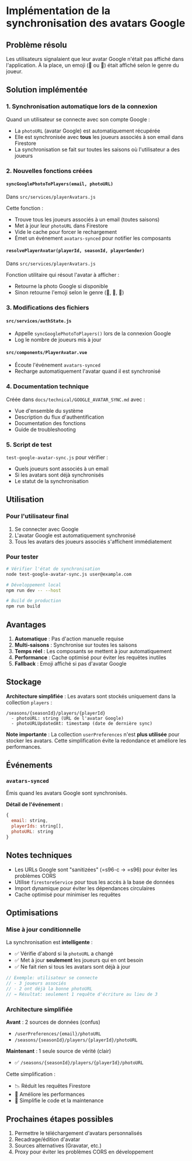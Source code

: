 # Implémentation de la synchronisation des avatars Google

## Problème résolu

Les utilisateurs signalaient que leur avatar Google n'était pas affiché dans l'application. À la place, un emoji (👨 ou 👩) était affiché selon le genre du joueur.

## Solution implémentée

### 1. Synchronisation automatique lors de la connexion

Quand un utilisateur se connecte avec son compte Google :
- La `photoURL` (avatar Google) est automatiquement récupérée
- Elle est synchronisée avec **tous** les joueurs associés à son email dans Firestore
- La synchronisation se fait sur toutes les saisons où l'utilisateur a des joueurs

### 2. Nouvelles fonctions créées

#### `syncGooglePhotoToPlayers(email, photoURL)` 
Dans `src/services/playerAvatars.js`

Cette fonction :
- Trouve tous les joueurs associés à un email (toutes saisons)
- Met à jour leur `photoURL` dans Firestore
- Vide le cache pour forcer le rechargement
- Émet un événement `avatars-synced` pour notifier les composants

#### `resolvePlayerAvatar(playerId, seasonId, playerGender)`
Dans `src/services/playerAvatars.js`

Fonction utilitaire qui résout l'avatar à afficher :
- Retourne la photo Google si disponible
- Sinon retourne l'emoji selon le genre (👨, 👩, 👤)

### 3. Modifications des fichiers

#### `src/services/authState.js`
- Appelle `syncGooglePhotoToPlayers()` lors de la connexion Google
- Log le nombre de joueurs mis à jour

#### `src/components/PlayerAvatar.vue`
- Écoute l'événement `avatars-synced`
- Recharge automatiquement l'avatar quand il est synchronisé

### 4. Documentation technique

Créée dans `docs/technical/GOOGLE_AVATAR_SYNC.md` avec :
- Vue d'ensemble du système
- Description du flux d'authentification
- Documentation des fonctions
- Guide de troubleshooting

### 5. Script de test

`test-google-avatar-sync.js` pour vérifier :
- Quels joueurs sont associés à un email
- Si les avatars sont déjà synchronisés
- Le statut de la synchronisation

## Utilisation

### Pour l'utilisateur final

1. Se connecter avec Google
2. L'avatar Google est automatiquement synchronisé
3. Tous les avatars des joueurs associés s'affichent immédiatement

### Pour tester

```bash
# Vérifier l'état de synchronisation
node test-google-avatar-sync.js user@example.com

# Développement local
npm run dev -- --host

# Build de production
npm run build
```

## Avantages

1. **Automatique** : Pas d'action manuelle requise
2. **Multi-saisons** : Synchronise sur toutes les saisons
3. **Temps réel** : Les composants se mettent à jour automatiquement
4. **Performance** : Cache optimisé pour éviter les requêtes inutiles
5. **Fallback** : Emoji affiché si pas d'avatar Google

## Stockage

**Architecture simplifiée** : Les avatars sont stockés uniquement dans la collection `players` :

```
/seasons/{seasonId}/players/{playerId}
  - photoURL: string (URL de l'avatar Google)
  - photoURLUpdatedAt: timestamp (date de dernière sync)
```

**Note importante** : La collection `userPreferences` n'est **plus utilisée** pour stocker les avatars. Cette simplification évite la redondance et améliore les performances.

## Événements

### `avatars-synced`

Émis quand les avatars Google sont synchronisés.

**Détail de l'événement :**
```javascript
{
  email: string,
  playerIds: string[],
  photoURL: string
}
```

## Notes techniques

- Les URLs Google sont "sanitizées" (=s96-c → =s96) pour éviter les problèmes CORS
- Utilise `firestoreService` pour tous les accès à la base de données
- Import dynamique pour éviter les dépendances circulaires
- Cache optimisé pour minimiser les requêtes

## Optimisations

### Mise à jour conditionnelle

La synchronisation est **intelligente** :
- ✅ Vérifie d'abord si la `photoURL` a changé
- ✅ Met à jour **seulement** les joueurs qui en ont besoin
- ✅ Ne fait rien si tous les avatars sont déjà à jour

```javascript
// Exemple: utilisateur se connecte
// - 3 joueurs associés
// - 2 ont déjà la bonne photoURL
// → Résultat: seulement 1 requête d'écriture au lieu de 3
```

### Architecture simplifiée

**Avant** : 2 sources de données (confus)
- `/userPreferences/{email}/photoURL`
- `/seasons/{seasonId}/players/{playerId}/photoURL`

**Maintenant** : 1 seule source de vérité (clair)
- ✅ `/seasons/{seasonId}/players/{playerId}/photoURL`

Cette simplification :
- 📉 Réduit les requêtes Firestore
- 🚀 Améliore les performances
- 🧹 Simplifie le code et la maintenance

## Prochaines étapes possibles

1. Permettre le téléchargement d'avatars personnalisés
2. Recadrage/édition d'avatar
3. Sources alternatives (Gravatar, etc.)
4. Proxy pour éviter les problèmes CORS en développement

